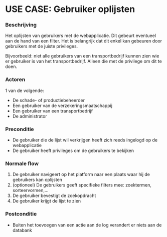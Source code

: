# USE CASE: Gebruiker oplijsten

### Beschrijving
Het oplijsten van gebruikers met de webapplicatie. Dit gebeurt eventueel aan de hand van een filter. Het is belangrijk dat dit enkel kan gebeuren door gebruikers met de juiste privileges.

Bijvoorbeeld: niet alle gebruikers van een transportbedrijf kunnen zien wie er gebruiker is van het transportbedrijf. Alleen die met de privilege om dit te doen.
### Actoren
1 van de volgende:
- De schade- of productiebeheerder
- Een gebruiker van de verzekeringsmaatschappij
- Een gebruiker van een transportbedrijf
- De administrator

### Preconditie
- De gebruiker die de lijst wil verkrijgen heeft zich reeds ingelogd op de webapplicatie
- De gebruiker heeft privileges om de gebruikers te bekijken

### Normale flow
1. De gebruiker navigeert op het platform naar een plaats waar hij de gebruikers kan oplijsten
2. (optioneel) De gebruikers geeft specifieke filters mee: zoektermen, sorteervormen,...
3. De gebruiker bevestigt de zoekopdracht
4. De gebruiker krijgt de lijst te zien

### Postconditie
- Buiten het toevoegen van een actie aan de log verandert er niets aan de databank
